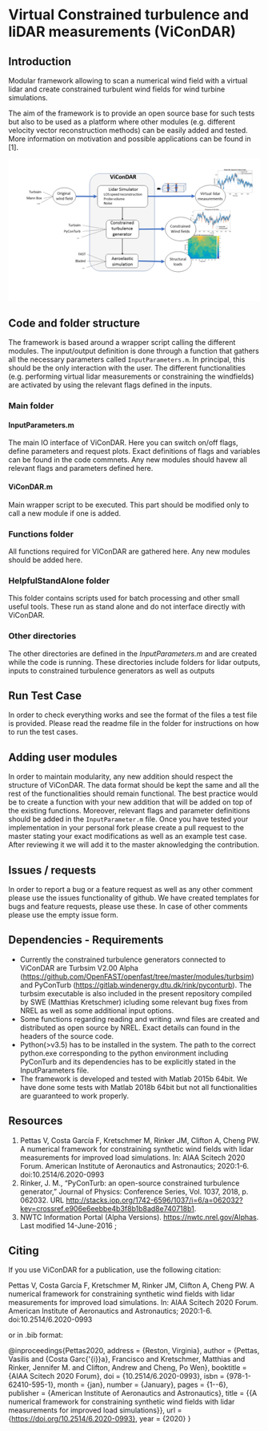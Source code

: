 # Virtual Constrained turbulence and liDAR measurements (ViConDAR)

## Introduction

Modular framework allowing to scan a numerical wind field with a virtual lidar and create constrained turbulent wind fields for wind turbine simulations. 

The aim of the framework is to provide an open source base for such tests but also to be used as a platform where other modules (e.g. different velocity vector reconstruction methods) can be easily added and tested. More information on motivation and possible applications can be found in [1].

![flowchart](Pictures_repo/vicondar_overview.png)

## Code and folder structure

The framework is based around a wrapper script calling the different modules. The input/output definition is done through a function that gathers all the necessary parameters called `InputParameters.m`. In principal, this should be the only interaction with the user. The different functionalities (e.g. performing virtual lidar measurements or constraining the windfields) are activated by using the relevant flags defined in the inputs.  

### Main folder

#### InputParameters.m
The main IO interface of ViConDAR. Here you can switch on/off flags, define parameters and request plots. Exact definitions of flags and variables can be found in the code commnets. Any new modules should havew all relevant flags and parameters defined here. 

#### ViConDAR.m
Main wrapper script to be executed. This part should be modified only to call a new module if one is added.

### Functions folder
All functions required for VIConDAR are gathered here. Any new modules should be added here.

### HelpfulStandAlone folder
This folder contains scripts used for batch processing and other small useful tools. These run as stand alone and do not interface directly with ViConDAR.

### Other directories
The other directories are defined in the *InputParameters.m* and are created while the code is running. These directories include folders for lidar outputs, inputs to constrained turbulence generators as well as outputs

## Run Test Case

In order to check everything works and see the format of the files a test file is provided. Please read the readme file in the folder for instructions on how to run the test cases.
 
## Adding user modules

In order to maintain modularity, any new addition should respect the structure of ViConDAR. The data format should be kept the same and all the rest of the functionalities should remain functional. The best practice would be to create a function with your new addition that will be added on top of the existing functions. Moreover, relevant flags and parameter definitions should be added in the `InputParameter.m` file. Once you have tested your implementation in your personal fork please create a pull request to the master stating your exact modifications as well as an example test case. After reviewing it we will add it to the master aknowledging the contribution. 

## Issues / requests

In order to report a bug or a feature request as well as any other comment please use the issues functionality of github. We have created templates for bugs and feature requests, please use these. In case of other comments please use the empty issue form. 

## Dependencies - Requirements
- Currently the constrained turbulence generators connected to ViConDAR are Turbsim V2.00 Alpha (https://github.com/OpenFAST/openfast/tree/master/modules/turbsim) and PyConTurb (https://gitlab.windenergy.dtu.dk/rink/pyconturb). The turbsim executable is also included in the present repository compiled by SWE (Matthias Kretschmer) icluding some relevant bug fixes from NREL as well as some additional input options.
- Some functions regarding reading and writing .wnd files are created and distributed as open source by NREL. Exact details can found in the headers of the source code. 
- Python(>v3.5) has to be installed in the system. The path to the correct python.exe corresponding to the python environment including PyConTurb and its dependencies has to be explicitly stated in the InputParameters file.  
- The framework is developed and tested with Matlab 2015b 64bit. We have done some tests with Matlab 2018b 64bit but not all functionalities are guaranteed to work properly.

## Resources
1. Pettas V, Costa García F, Kretschmer M, Rinker JM, Clifton A, Cheng PW. A numerical framework for constraining synthetic wind fields with lidar measurements for improved load simulations. In: AIAA Scitech 2020 Forum. American Institute of Aeronautics and Astronautics; 2020:1-6. doi:10.2514/6.2020-0993
2. Rinker, J. M., “PyConTurb: an open-source constrained turbulence generator,” Journal of Physics: Conference Series, Vol.
1037, 2018, p. 062032. URL http://stacks.iop.org/1742-6596/1037/i=6/a=062032?key=crossref.e906e6eebbe4b3f8b1b8ad8e740718b1.
3. NWTC Information Portal (Alpha Versions).  https://nwtc.nrel.gov/Alphas. Last modified 14-June-2016 ;

## Citing
If you use ViConDAR for a publication, use the following citation:

Pettas V, Costa García F, Kretschmer M, Rinker JM, Clifton A, Cheng PW. A numerical framework for constraining synthetic wind fields with lidar measurements for improved load simulations. In: AIAA Scitech 2020 Forum. American Institute of Aeronautics and Astronautics; 2020:1-6. doi:10.2514/6.2020-0993

or in .bib format: 

@inproceedings{Pettas2020,
address = {Reston, Virginia},
author = {Pettas, Vasilis and {Costa Garc{\'{i}}a}, Francisco and Kretschmer, Matthias and Rinker, Jennifer M. and Clifton, Andrew and Cheng, Po Wen},
booktitle = {AIAA Scitech 2020 Forum},
doi = {10.2514/6.2020-0993},
isbn = {978-1-62410-595-1},
month = {jan},
number = {January},
pages = {1--6},
publisher = {American Institute of Aeronautics and Astronautics},
title = {{A numerical framework for constraining synthetic wind fields with lidar measurements for improved load simulations}},
url = {https://doi.org/10.2514/6.2020-0993},
year = {2020}
}
